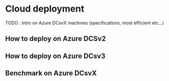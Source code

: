 # Cloud deployment

TODO : intro on Azure DCsvX machines (specifications, most efficient etc...)

## How to deploy on Azure DCSv2

## How to deploy on Azure DCsv3

## Benchmark on Azure DCsvX
